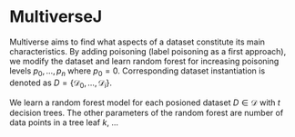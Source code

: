# MultiverseJ 

Multiverse aims to find what aspects of a dataset constitute its main characteristics. By adding poisoning (label poisoning as a first approach), we modify the dataset and learn random forest for increasing poisoning levels $p_0,\ldots,p_n$ where $p_0=0$. Corresponding dataset instantiation is denoted as $D=\{\mathcal{D}_0,\ldots,\mathcal{D}_i\}$.

We learn a random forest model for each posioned dataset $D\in \mathcal{D}$ with $t$ decision trees. The other parameters of the random forest are number of data points in a tree leaf $k$, ...
